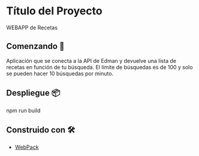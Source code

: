 # Título del Proyecto

WEBAPP de Recetas

## Comenzando 🚀

Aplicación que se conecta a la API de Edman y devuelve una lista de recetas en función de tu búsqueda. El límite de búsquedas es de 100 y solo se pueden hacer 10 búsquedas por minuto.

## Despliegue 📦

npm run build

## Construido con 🛠️

* [WebPack](https://webpack.js.org/guides/) 
